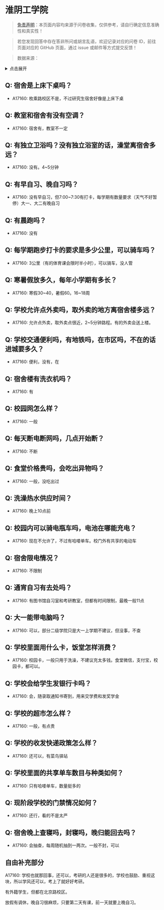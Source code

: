 # 淮阴工学院

> [免责声明](https://colleges.chat/#_3)：本页面内容均来源于问卷收集，仅供参考，请自行确定信息准确性和真实性！

> 若您发现回答中存在答非所问或胡言乱语，欢迎记录对应的问卷 ID，前往页面对应的 GitHub 页面，通过 issue 或邮件等方式提交反馈！

> 数据来源：

<details><summary>点击展开</summary>
<ul>
<li>A17160: 匿名 (2023 年 05 月)</li>
</ul>
</details>

## Q: 宿舍是上床下桌吗？

- A17160: 枚乘路校区不是，不过研究生宿舍好像是上床下桌

## Q: 教室和宿舍有没有空调？

- A17160: 宿舍有，教室不一定

## Q: 有独立卫浴吗？没有独立浴室的话，澡堂离宿舍多远？

- A17160: 没有。4\~5分钟

## Q: 有早自习、晚自习吗？

- A17160: 没有早自习，但7:00\~7:30有打卡，每学期有数量要求（天气不好暂停）大一、大二有晚自习

## Q: 有晨跑吗？

- A17160: 没有

## Q: 每学期跑步打卡的要求是多少公里，可以骑车吗？

- A17160: 3公里（有的体育课会限时半小时），可以骑车，没人管

## Q: 寒暑假放多久，每年小学期有多长？

- A17160: 寒假30\~40，暑假60。16\~18周

## Q: 学校允许点外卖吗，取外卖的地方离宿舍楼多远？

- A17160: 允许点外卖，取外卖点很近，2\~5分钟路程。有的外卖会送上楼。

## Q: 学校交通便利吗，有地铁吗，在市区吗，不在的话进城要多久？

- A17160: 便利，没有，在

## Q: 宿舍楼有洗衣机吗？

- A17160: 有

## Q: 校园网怎么样？

- A17160: 一般

## Q: 每天断电断网吗，几点开始断？

- A17160: 不断

## Q: 食堂价格贵吗，会吃出异物吗？

- A17160: 一般，没吃出过

## Q: 洗澡热水供应时间？

- A17160: 晚上10点前

## Q: 校园内可以骑电瓶车吗，电池在哪能充电？

- A17160: 现在不允许了，不过有哈喽单车。校门外有共享的电动车

## Q: 宿舍限电情况？

- A17160: 不限制

## Q: 通宵自习有去处吗？

- A17160: 有图书馆自习室和考研教室，但都有时间限制，最晚一般11点

## Q: 大一能带电脑吗？

- A17160: 可以，部分二级学院只是大一上学期不建议，但没事，不查

## Q: 学校里面用什么卡，饭堂怎样消费？

- A17160: 校园卡，一般只用于洗澡，不建议充太多钱。食堂微信，支付宝，校园卡，都可以。

## Q: 学校会给学生发银行卡吗？

- A17160: 会，随录取通知书寄到，用来交学费和发奖学金

## Q: 学校的超市怎么样？

- A17160: 一般，有点贵

## Q: 学校的收发快递政策怎么样？

- A17160: 还可以，有菜鸟驿站

## Q: 学校里面的共享单车数目与种类如何？

- A17160: 只有哈喽单车，数量挺多的

## Q: 现阶段学校的门禁情况如何？

- A17160: 还行，看的不是太严

## Q: 宿舍晚上查寝吗，封寝吗，晚归能回去吗？

- A17160: 会抽查，每周随机抽到一两次。一般不封，可以

## 自由补充部分

A17160: 学校也就那回事，还可以，考研的人还是很多的，学校也鼓励、重视这块，所以学风还可以，考上了就好好考研。

有外籍学生，但都在北京路校区。

放假有调休，晚自习很麻烦，只要第二天有课，前一天就要上晚自习。